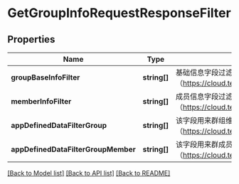 # GetGroupInfoRequestResponseFilter

## Properties
Name | Type | Description | Notes
------------ | ------------- | ------------- | -------------
**groupBaseInfoFilter** | **string[]** | 基础信息字段过滤器，指定需要获取的基础信息字段，基础信息字段详情请参阅 群基础资料（https://cloud.tencent.com/document/product/269/1502#GroupBaseInfoFilter） | [optional] 
**memberInfoFilter** | **string[]** | 成员信息字段过滤器，指定需要获取的成员信息字段，成员信息字段详情请参阅 群成员资料（https://cloud.tencent.com/document/product/269/1502#SelfInfoFilter） | [optional] 
**appDefinedDataFilterGroup** | **string[]** | 该字段用来群组维度的自定义字段过滤器，指定需要获取的群组维度的自定义字段，详情请参阅 自定义字段（https://cloud.tencent.com/document/product/269/1502#.E8.87.AA.E5.AE.9A.E4.B9.89.E5.AD.97.E6.AE.B5） | [optional] 
**appDefinedDataFilterGroupMember** | **string[]** | 该字段用来群成员维度的自定义字段过滤器，指定需要获取的群成员维度的自定义字段，详情请参阅 自定义字段（https://cloud.tencent.com/document/product/269/1502#.E8.87.AA.E5.AE.9A.E4.B9.89.E5.AD.97.E6.AE.B5） | [optional] 

[[Back to Model list]](../README.md#documentation-for-models) [[Back to API list]](../README.md#documentation-for-api-endpoints) [[Back to README]](../README.md)


